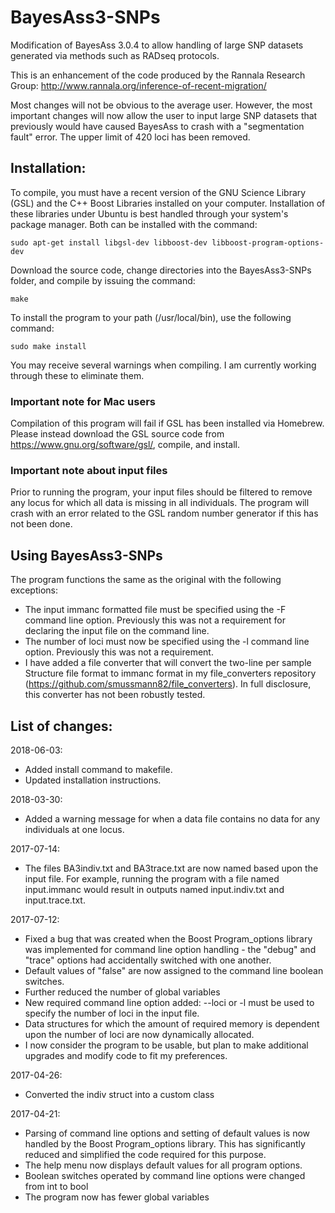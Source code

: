 # BayesAss3-SNPs
Modification of BayesAss 3.0.4 to allow handling of large SNP datasets generated via methods such as RADseq protocols.

This is an enhancement of the code produced by the Rannala Research Group: http://www.rannala.org/inference-of-recent-migration/

Most changes will not be obvious to the average user.  However, the most important changes will now allow the user to input large SNP datasets that previously would have caused BayesAss to crash with a "segmentation fault" error.  The upper limit of 420 loci has been removed.

## Installation:

To compile, you must have a recent version of the GNU Science Library (GSL) and the C++ Boost Libraries installed on your computer.  Installation of these libraries under Ubuntu is best handled through your system's package manager.  Both can be installed with the command:

`sudo apt-get install libgsl-dev libboost-dev libboost-program-options-dev`

Download the source code, change directories into the BayesAss3-SNPs folder, and compile by issuing the command:

`make`

To install the program to your path (/usr/local/bin), use the following command:

`sudo make install`

You may receive several warnings when compiling.  I am currently working through these to eliminate them.

### Important note for Mac users
Compilation of this program will fail if GSL has been installed via Homebrew.  Please instead download the GSL source code from https://www.gnu.org/software/gsl/, compile, and install.  

### Important note about input files
Prior to running the program, your input files should be filtered to remove any locus for which all data is missing in all individuals.  The program will crash with an error related to the GSL random number generator if this has not been done.

## Using BayesAss3-SNPs

The program functions the same as the original with the following exceptions:
* The input immanc formatted file must be specified using the -F command line option.  Previously this was not a requirement for declaring the input file on the command line.
* The number of loci must now be specified using the -l command line option.  Previously this was not a requirement.
* I have added a file converter that will convert the two-line per sample Structure file format to immanc format in my file_converters repository (https://github.com/smussmann82/file_converters).  In full disclosure, this converter has not been robustly tested.


## List of changes:
2018-06-03:
* Added install command to makefile.
* Updated installation instructions.

2018-03-30:
* Added a warning message for when a data file contains no data for any individuals at one locus.

2017-07-14:
* The files BA3indiv.txt and BA3trace.txt are now named based upon the input file.  For example, running the program with a file named input.immanc would result in outputs named input.indiv.txt and input.trace.txt.

2017-07-12:
* Fixed a bug that was created when the Boost Program_options library was implemented for command line option handling - the "debug" and "trace" options had accidentally switched with one another.
* Default values of "false" are now assigned to the command line boolean switches.
* Further reduced the number of global variables
* New required command line option added: --loci or -l must be used to specify the number of loci in the input file.
* Data structures for which the amount of required memory is dependent upon the number of loci are now dynamically allocated.
* I now consider the program to be usable, but plan to make additional upgrades and modify code to fit my preferences.

2017-04-26:
* Converted the indiv struct into a custom class

2017-04-21: 
* Parsing of command line options and setting of default values is now handled by the Boost Program_options library.  This has significantly reduced and simplified the code required for this purpose.
* The help menu now displays default values for all program options.
* Boolean switches operated by command line options were changed from int to bool
* The program now has fewer global variables
